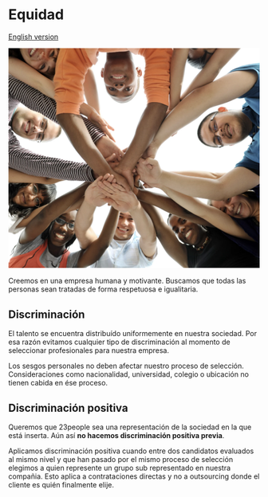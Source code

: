 # Equidad


[English version](https://manual-23people-io.translate.goog/principles/egalitarian/?_x_tr_sl=es&_x_tr_tl=en&_x_tr_hl=es&_x_tr_pto=wapp)

![People First](../_assets/images/egalitarian.png)

Creemos en una empresa humana y motivante. Buscamos que todas las personas sean tratadas de forma respetuosa e igualitaria.

## Discriminación

El talento se encuentra distribuído uniformemente en nuestra sociedad. Por esa razón evitamos cualquier tipo de discriminación al momento de seleccionar profesionales para nuestra empresa.

Los sesgos personales no deben afectar nuestro proceso de selección. Consideraciones como nacionalidad, universidad, colegio o ubicación no tienen cabida en ése proceso.

## Discriminación positiva

Queremos que 23people sea una representación de la sociedad en la que está inserta. Aún así **no hacemos discriminación positiva previa**.

Aplicamos discriminación positiva cuando entre dos candidatos evaluados al mismo nivel y que han pasado por el mismo proceso de selección elegimos a quien represente un grupo sub representado en nuestra compañia. Esto aplica a contrataciones directas y no a outsourcing donde el cliente es quién finalmente elije.
